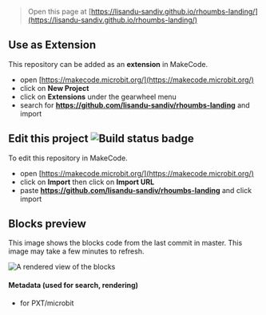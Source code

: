 
> Open this page at [https://lisandu-sandiv.github.io/rhoumbs-landing/](https://lisandu-sandiv.github.io/rhoumbs-landing/)

## Use as Extension

This repository can be added as an **extension** in MakeCode.

* open [https://makecode.microbit.org/](https://makecode.microbit.org/)
* click on **New Project**
* click on **Extensions** under the gearwheel menu
* search for **https://github.com/lisandu-sandiv/rhoumbs-landing** and import

## Edit this project ![Build status badge](https://github.com/lisandu-sandiv/rhoumbs-landing/workflows/MakeCode/badge.svg)

To edit this repository in MakeCode.

* open [https://makecode.microbit.org/](https://makecode.microbit.org/)
* click on **Import** then click on **Import URL**
* paste **https://github.com/lisandu-sandiv/rhoumbs-landing** and click import

## Blocks preview

This image shows the blocks code from the last commit in master.
This image may take a few minutes to refresh.

![A rendered view of the blocks](https://github.com/lisandu-sandiv/rhoumbs-landing/raw/master/.github/makecode/blocks.png)

#### Metadata (used for search, rendering)

* for PXT/microbit
<script src="https://makecode.com/gh-pages-embed.js"></script><script>makeCodeRender("{{ site.makecode.home_url }}", "{{ site.github.owner_name }}/{{ site.github.repository_name }}");</script>

